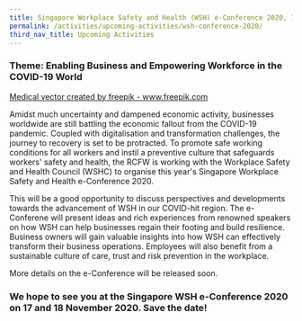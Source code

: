 ```yaml
---
title: Singapore Workplace Safety and Health (WSH) e-Conference 2020, 17 - 18 Nov 2020 
permalink: /activities/upcoming-activities/wsh-conference-2020/
third_nav_title: Upcoming Activities
---
```

### Theme: Enabling Business and Empowering Workforce in the COVID-19 World

<a href='https://www.freepik.com/vectors/medical'>Medical vector created by freepik - www.freepik.com</a>

Amidst much uncertainty and dampened economic activity, businesses worldwide are still battling the economic fallout from the COVID-19 pandemic. Coupled with digitalisation and transformation challenges, the journey to recovery is set to be protracted. To promote safe working conditions for all workers and instil a preventive culture that safeguards workers' safety and health, the RCFW is working with the Workplace Safety and Health Council (WSHC) to organise this year's Singapore Workplace Safety and Health e-Conference 2020. 

This will be a good opportunity to discuss perspectives and developments towards the advancement of WSH in our COVID-hit region. The e-Conferene will present ideas and rich experiences from renowned speakers on how WSH can help businesses regain their footing and build resilience. Business owners will gain valuable insights into how WSH can effectively transform their business operations. Employees will also benefit from a sustainable culture of care, trust and risk prevention in the workplace.

More details on the e-Conference will be released soon.

### We hope to see you at the Singapore WSH e-Conference 2020 on 17 and 18 November 2020. Save the date!  

